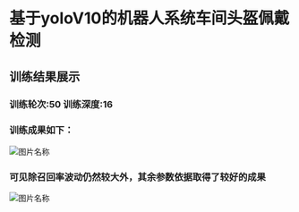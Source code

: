 # 基于yoloV10的机器人系统车间头盔佩戴检测
## 训练结果展示
### 训练轮次:50  训练深度:16
### 训练成果如下：
![图片名称](https://github.com/Agostome/-yoloV10-Helmet-inspection-in-industrial-robot-workshop-/blob/main/results.png)
### 可见除召回率波动仍然较大外，其余参数依据取得了较好的成果
![图片名称](https://github.com/Agostome/-yoloV10-Helmet-inspection-in-industrial-robot-workshop-/blob/main/P_curve.png)
